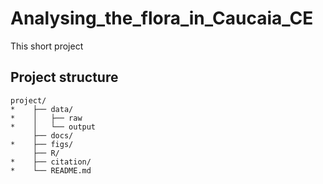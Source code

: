 # Analysing_the_flora_in_Caucaia_CE

This short project 

## Project structure

```
project/
*    ├── data/
*    │   ├── raw
*    │   └── output
     ├── docs/
*    ├── figs/
     ├── R/
*    ├── citation/
*    └── README.md
```
